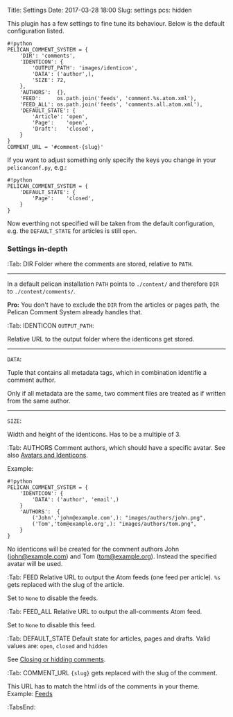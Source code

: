 Title: Settings
Date: 2017-03-28 18:00
Slug: settings
pcs: hidden

This plugin has a few settings to fine tune its behaviour.
Below is the default configuration listed.

	#!python
	PELICAN_COMMENT_SYSTEM = {
		'DIR': 'comments',
		'IDENTICON': {
			'OUTPUT_PATH': 'images/identicon',
			'DATA': ('author',),
			'SIZE': 72,
		},
		'AUTHORS':  {},
		'FEED':     os.path.join('feeds', 'comment.%s.atom.xml'),
		'FEED_ALL': os.path.join('feeds', 'comments.all.atom.xml'),
		'DEFAULT_STATE': {
			'Article': 'open',
			'Page':    'open',
			'Draft':   'closed',
		}
	}
	COMMENT_URL = '#comment-{slug}'

If you want to adjust something only specify the keys you change in your `pelicanconf.py`, e.g.:

	#!python
	PELICAN_COMMENT_SYSTEM = {
		'DEFAULT_STATE': {
			'Page':    'closed',
		}
	}

Now everthing not specified will be taken from the default configuration, e.g. the `DEFAULT_STATE` for articles is still `open`.

### Settings in-depth

:Tab: DIR
Folder where the comments are stored, relative to `PATH`.

<hr>

In a default pelican installation `PATH` points to `./content/` and therefore `DIR` to `./content/comments/`.

**Pro:** You don't have to exclude the `DIR` from the articles or pages path, the Pelican Comment System already handles that.

:Tab: IDENTICON
`OUTPUT_PATH`:

Relative URL to the output folder where the identicons get stored.
<hr>

`DATA`:

Tuple that contains all metadata tags, which in combination identifie a comment author.

Only if all metadata are the same, two comment files are treated as if written from the same author.

<hr>

`SIZE`:

Width and height of the identicons.
Has to be a multiple of 3.

:Tab: AUTHORS
Comment authors, which should have a specific avatar.
See also [Avatars and Identicons]({filename}avatars.md).

Example:

	#!python
	PELICAN_COMMENT_SYSTEM = {
		'IDENTICON': {
			'DATA': ('author', 'email',)
		}
		'AUTHORS':  {
			('John','john@example.com',): "images/authors/john.png",
			('Tom','tom@example.org',): "images/authors/tom.png",
		}
	}

No identicons will be created for the comment authors John (john@example.com) and Tom (tom@example.org).
Instead the specified avatar will be used.


:Tab: FEED
Relative URL to output the Atom feeds (one feed per article).
`%s` gets replaced with the slug of the article.

Set to `None` to disable the feeds.

:Tab: FEED_ALL
Relative URL to output the all-comments Atom feed.

Set to `None` to disable this feed.

:Tab: DEFAULT_STATE
Default state for articles, pages and drafts.
Valid values are: `open`, `closed` and `hidden`

See [Closing or hidding comments]({filename}closed-hidden.md).

:Tab: COMMENT_URL
`{slug}` gets replaced with the slug of the comment.

This URL has to match the html ids of the comments in your theme.
Example: [Feeds]({filename}feeds.md)

:TabsEnd:

